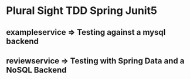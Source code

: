 # Plural Sight TDD Spring Junit5

## exampleservice    =>  Testing against a mysql backend

## reviewservice     =>  Testing with Spring Data and a NoSQL Backend